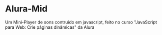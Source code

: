 # Alura-Mid
Um Mini-Player de sons contruído em javascript, feito no curso "JavaScript para Web: Crie páginas dinâmicas" da Alura
